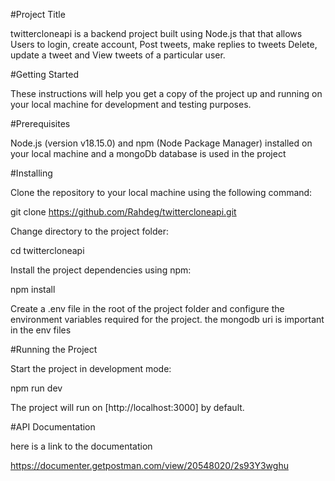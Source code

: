 #Project Title

twittercloneapi is a backend project built using Node.js that that allows Users to login, create account, Post tweets, make replies to tweets Delete, update a tweet and  View tweets of a particular user.

#Getting Started

These instructions will help you get a copy of the project up and running on your local machine for development and testing purposes.

#Prerequisites

Node.js (version v18.15.0) and npm (Node Package Manager) installed on your local machine and a mongoDb database is used in the project

#Installing

Clone the repository to your local machine using the following command:

git clone https://github.com/Rahdeg/twittercloneapi.git

Change directory to the project folder:

cd twittercloneapi

Install the project dependencies using npm:

npm install

Create a .env file in the root of the project folder and configure the environment variables required for the project.
the mongodb uri is important in the env files


#Running the Project

Start the project in development mode:

npm run dev

The project will run on [http://localhost:3000] by default.

#API Documentation

here is a link to the documentation

https://documenter.getpostman.com/view/20548020/2s93Y3wghu
